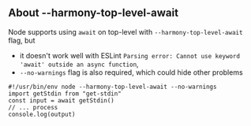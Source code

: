 ## About --harmony-top-level-await

Node supports using `await` on top-level with `--harmony-top-level-await` flag, but
- it doesn't work well with ESLint `Parsing error: Cannot use keyword 'await' outside an async function`,
- `--no-warnings` flag is also required, which could hide other problems

```
#!/usr/bin/env node --harmony-top-level-await --no-warnings
import getStdin from "get-stdin"
const input = await getStdin()
// ... process
console.log(output)
```
